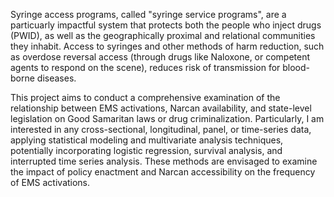 Syringe access programs, called "syringe service programs", are a particuarly impactful system that protects both the people who inject drugs (PWID), as well as the geographically proximal and relational communities they inhabit. Access to syringes and other methods of harm reduction, such as overdose reversal access (through drugs like Naloxone, or competent agents to  respond on the scene), reduces risk of transmission for blood-borne diseases.

This project aims to conduct a comprehensive examination of the relationship between EMS activations, Narcan availability, and state-level legislation on Good Samaritan laws or drug criminalization. Particularly, I am interested in any cross-sectional, longitudinal, panel, or time-series data, applying statistical modeling and multivariate analysis techniques, potentially incorporating logistic regression, survival analysis, and interrupted time series analysis. These methods are envisaged to examine the impact of policy enactment and Narcan accessibility on the frequency of EMS activations.
